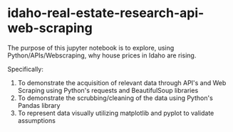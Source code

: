 # idaho-real-estate-research-api-web-scraping

The purpose of this jupyter notebook is to explore, using Python/APIs/Webscraping, why house prices in Idaho are rising. 

Specifically:
1. To demonstrate the acquisition of relevant data through API's and Web Scraping using Python's requests and BeautifulSoup libraries
2. To demonstrate the scrubbing/cleaning of the data using Python's Pandas library
3. To represent data visually utilizing matplotlib and pyplot to validate assumptions
